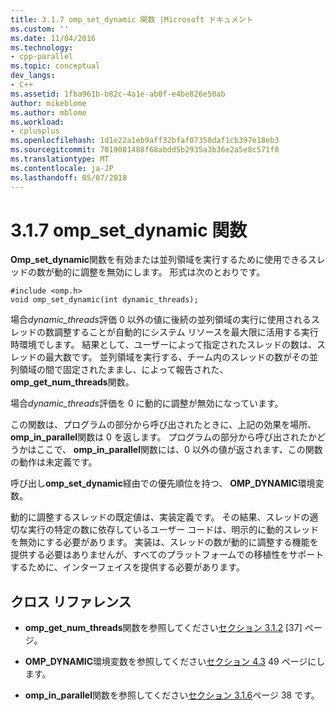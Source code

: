 ```yaml
---
title: 3.1.7 omp_set_dynamic 関数 |Microsoft ドキュメント
ms.custom: ''
ms.date: 11/04/2016
ms.technology:
- cpp-parallel
ms.topic: conceptual
dev_langs:
- C++
ms.assetid: 1fba961b-b82c-4a1e-ab0f-e4be826e50ab
author: mikeblome
ms.author: mblome
ms.workload:
- cplusplus
ms.openlocfilehash: 1d1e22a1eb9aff32bfaf07350daf1cb397e18eb3
ms.sourcegitcommit: 7019081488f68abdd5b2935a3b36e2a5e8c571f8
ms.translationtype: MT
ms.contentlocale: ja-JP
ms.lasthandoff: 05/07/2018
---
```

# <a name="317-ompsetdynamic-function"></a>3.1.7 omp_set_dynamic 関数
**Omp_set_dynamic**関数を有効または並列領域を実行するために使用できるスレッドの数が動的に調整を無効にします。 形式は次のとおりです。  
  
```  
#include <omp.h>  
void omp_set_dynamic(int dynamic_threads);  
```  
  
 場合*dynamic_threads*評価 0 以外の値に後続の並列領域の実行に使用されるスレッドの数調整することが自動的にシステム リソースを最大限に活用する実行時環境でします。 結果として、ユーザーによって指定されたスレッドの数は、スレッドの最大数です。 並列領域を実行する、チーム内のスレッドの数がその並列領域の間で固定されたままし、によって報告された、 **omp_get_num_threads**関数。  
  
 場合*dynamic_threads*評価を 0 に動的に調整が無効になっています。  
  
 この関数は、プログラムの部分から呼び出されたときに、上記の効果を場所、 **omp_in_parallel**関数は 0 を返します。 プログラムの部分から呼び出されたかどうかはここで、 **omp_in_parallel**関数には、0 以外の値が返されます、この関数の動作は未定義です。  
  
 呼び出し**omp_set_dynamic**経由での優先順位を持つ、 **OMP_DYNAMIC**環境変数。  
  
 動的に調整するスレッドの既定値は、実装定義です。 その結果、スレッドの適切な実行の特定の数に依存しているユーザー コードは、明示的に動的スレッドを無効にする必要があります。 実装は、スレッドの数が動的に調整する機能を提供する必要はありませんが、すべてのプラットフォームでの移植性をサポートするために、インターフェイスを提供する必要があります。  
  
## <a name="cross-references"></a>クロス リファレンス  
  
-   **omp_get_num_threads**関数を参照してください[セクション 3.1.2](../../parallel/openmp/3-1-2-omp-get-num-threads-function.md) [37] ページ。  
  
-   **OMP_DYNAMIC**環境変数を参照してください[セクション 4.3](../../parallel/openmp/4-3-omp-dynamic.md) 49 ページにします。  
  
-   **omp_in_parallel**関数を参照してください[セクション 3.1.6](../../parallel/openmp/3-1-6-omp-in-parallel-function.md)ページ 38 です。